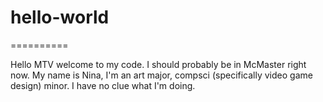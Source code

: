 # hello-world
==========

Hello MTV welcome to my code.
I should probably be in McMaster right now.
My name is Nina, I'm an art major, compsci (specifically video game design) minor.
I have no clue what I'm doing.
